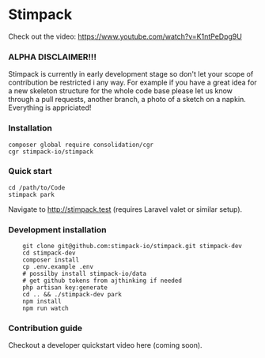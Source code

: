 # Stimpack
Check out the video:
https://www.youtube.com/watch?v=K1ntPeDpg9U

### ALPHA DISCLAIMER!!!
Stimpack is currently in early development stage so don't let your scope of contribution be restricted i any way. For example if you have a great idea for a new skeleton structure for the whole code base please let us know through a pull requests, another branch, a photo of a sketch on a napkin. Everything is appriciated!

### Installation
```
composer global require consolidation/cgr
cgr stimpack-io/stimpack
```

### Quick start
```
cd /path/to/Code
stimpack park
```
Navigate to http://stimpack.test (requires Laravel valet or similar setup).

### Development installation

```
    git clone git@github.com:stimpack-io/stimpack.git stimpack-dev
    cd stimpack-dev
    composer install
    cp .env.example .env
    # possilby install stimpack-io/data
    # get github tokens from ajthinking if needed
    php artisan key:generate
    cd .. && ./stimpack-dev park
    npm install
    npm run watch
```

### Contribution guide
Checkout a developer quickstart video here (coming soon).
